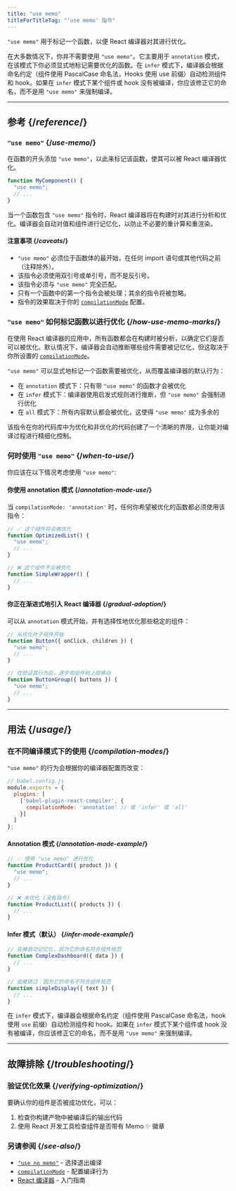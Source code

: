 ```yaml
---
title: "use memo"
titleForTitleTag: "'use memo' 指令"
---
```


<Intro>

`"use memo"`  用于标记一个函数，以便 React 编译器对其进行优化。

</Intro>

<Note>

在大多数情况下，你并不需要使用 `"use memo"`。它主要用于 `annotation` 模式，在该模式下你必须显式地标记需要优化的函数。在 `infer` 模式下，编译器会根据命名约定（组件使用 PascalCase 命名法，Hooks 使用 use 前缀）自动检测组件和 hook。如果在 `infer` 模式下某个组件或 hook 没有被编译，你应该修正它的命名，而不是用 `"use memo"` 来强制编译。

</Note>

<InlineToc />

---

## 参考 {/*reference*/}

### `"use memo"` {/*use-memo*/}

在函数的开头添加 `"use memo"`，以此来标记该函数，使其可以被 React 编译器优化。

```js {1}
function MyComponent() {
  "use memo";
  // ...
}
```

当一个函数包含 `"use memo"` 指令时，React 编译器将在构建时对其进行分析和优化。编译器会自动对值和组件进行记忆化，以防止不必要的重计算和重渲染。

#### 注意事项 {/*caveats*/}

* `"use memo"` 必须位于函数体的最开始，在任何 import 语句或其他代码之前（注释除外）。
* 该指令必须使用双引号或单引号，而不是反引号。
* 该指令必须与 `"use memo"` 完全匹配。
*   只有一个函数中的第一个指令会被处理；其余的指令将被忽略。
*   指令的效果取决于你的 [`compilationMode`](/reference/react-compiler/compilationMode) 配置。

### `"use memo"` 如何标记函数以进行优化 {/*how-use-memo-marks*/}

在使用 React 编译器的应用中，所有函数都会在构建时被分析，以确定它们是否可以被优化。默认情况下，编译器会自动推断哪些组件需要被记忆化，但这取决于你所设置的 [`compilationMode`](/reference/react-compiler/compilationMode)。

`"use memo"` 可以显式地标记一个函数需要被优化，从而覆盖编译器的默认行为：

* 在 `annotation` 模式下：只有带 `"use memo"` 的函数才会被优化
* 在 `infer` 模式下：编译器使用启发式规则进行推断，但 `"use memo"` 会强制进行优化
* 在 `all` 模式下：所有内容默认都会被优化，这使得 `"use memo"` 成为多余的

该指令在你的代码库中为优化和非优化的代码创建了一个清晰的界限，让你能对编译过程进行精细化控制。

### 何时使用 `"use memo"` {/*when-to-use*/}

你应该在以下情况考虑使用 `"use memo"`:

#### 你使用 annotation 模式 {/*annotation-mode-use*/}
当 `compilationMode: 'annotation'` 时，任何你希望被优化的函数都必须使用该指令：

```js
// ✅ 这个组件将会被优化
function OptimizedList() {
  "use memo";
  // ...
}

// ❌ 这个组件不会被优化
function SimpleWrapper() {
  // ...
}
```

#### 你正在渐进式地引入 React 编译器 {/*gradual-adoption*/}
可以从 `annotation` 模式开始，并有选择性地优化那些稳定的组件：

```js
// 从优化叶子组件开始
function Button({ onClick, children }) {
  "use memo";
  // ...
}

// 在验证其行为后，逐步向组件树上层移动
function ButtonGroup({ buttons }) {
  "use memo";
  // ...
}
```

---

## 用法 {/*usage*/}

### 在不同编译模式下的使用 {/*compilation-modes*/}

`"use memo"` 的行为会根据你的编译器配置而改变：

```js
// babel.config.js
module.exports = {
  plugins: [
    ['babel-plugin-react-compiler', {
      compilationMode: 'annotation' // 或 'infer' 或 'all'
    }]
  ]
};
```

#### Annotation 模式 {/*annotation-mode-example*/}
```js
// ✅ 使用 "use memo" 进行优化
function ProductCard({ product }) {
  "use memo";
  // ...
}

// ❌ 未优化 (没有指令)
function ProductList({ products }) {
  // ...
}
```

#### Infer 模式（默认） {/*infer-mode-example*/}
```js
// 会被自动记忆化，因为它的命名符合组件规范
function ComplexDashboard({ data }) {
  // ...
}

// 会被跳过：因为它的命名不符合组件规范
function simpleDisplay({ text }) {
  // ...
}
```

在 `infer` 模式下，编译器会根据命名约定（组件使用 PascalCase 命名法，hook 使用 `use` 前缀）自动检测组件和 hook。如果在 `infer` 模式下某个组件或 hook 没有被编译，你应该修正它的命名，而不是用 `"use memo"` 来强制编译。

---

## 故障排除 {/*troubleshooting*/}

### 验证优化效果 {/*verifying-optimization*/}

要确认你的组件是否被成功优化，可以：

1. 检查你构建产物中被编译后的输出代码
2.  使用 React 开发工具检查组件是否带有 Memo ✨ 徽章

### 另请参阅 {/*see-also*/}

* [`"use no memo"`](/reference/react-compiler/directives/use-no-memo) - 选择退出编译
* [`compilationMode`](/reference/react-compiler/compilationMode) - 配置编译行为
* [React 编译器](/learn/react-compiler) - 入门指南
